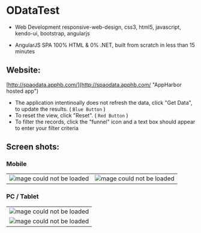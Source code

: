# ODataTest

- Web Development responsive-web-design, css3, html5, javascript, kendo-ui, bootstrap, angularjs

- AngularJS SPA 100% HTML & 0% .NET, built  from scratch in less than 15 minutes

## Website: 

[http://spaodata.apphb.com/](http://spaodata.apphb.com/ "AppHarbor hosted app")

- The application intentinoally does not refresh the data, click "Get Data", to update the results. ( `Blue Button` )
- To reset the view, click "Reset". ( `Red Button` )
- To filter the records, click the "funnel" icon and a text box should appear to enter your filter criteria



## Screen shots:

### Mobile
<table>
<tr>
<td>
<!-- ![Image could not be loaded](http://i.imgur.com/3c1Tepu.png) -->
<img src="http://i.imgur.com/3c1Tepu.png" alt="mage could not be loaded">
</td>
<td>
<!-- ![Image could not be loaded](http://i.imgur.com/nDmeQOb.png) -->
<img src="http://i.imgur.com/nDmeQOb.png" alt="mage could not be loaded">
</td>
</tr>
</table>


### PC / Tablet


<table>
<tr>
<td>
<!-- ![Image could not be loaded](http://i.imgur.com/V3YXsOq.png) -->
<img src="http://i.imgur.com/V3YXsOq.png" alt="mage could not be loaded">
</td>
</tr>
<tr>
<td>
<!-- ![Image could not be loaded](http://i.imgur.com/j5r7pCG.png ) -->
<img src="http://i.imgur.com/j5r7pCG.png" alt="mage could not be loaded">
</td>
</tr>
</table>
